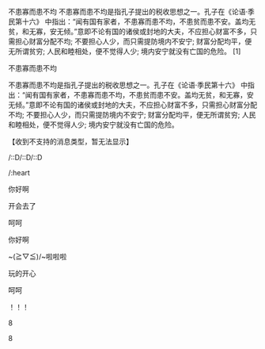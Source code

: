 

不患寡而患不均
不患寡而患不均是指孔子提出的税收思想之一。孔子在《论语·季民第十六》 中指出：“闻有国有家者，不患寡而患不均，不患贫而患不安。盖均无贫，和无寡，安无倾。”意即不论有国的诸侯或封地的大夫，不应担心财富不多，只需担心财富分配不均; 不要担心人少，而只需提防境内不安宁; 财富分配均平，便无所谓贫穷; 人民和睦相处，便不觉得人少; 境内安宁就没有亡国的危险。 [1]

不患寡而患不均

不患寡而患不均是指孔子提出的税收思想之一。孔子在《论语·季民第十六》 中指出：“闻有国有家者，不患寡而患不均，不患贫而患不安。盖均无贫，和无寡，安无倾。”意即不论有国的诸侯或封地的大夫，不应担心财富不多，只需担心财富分配不均; 不要担心人少，而只需提防境内不安宁; 财富分配均平，便无所谓贫穷; 人民和睦相处，便不觉得人少; 境内安宁就没有亡国的危险。

【收到不支持的消息类型，暂无法显示】

/::D/::D/::D

/:heart

你好啊

开会去了

呵呵

你好啊

~\(≧▽≦)/~啦啦啦

玩的开心

呵呵

！！！

8

8